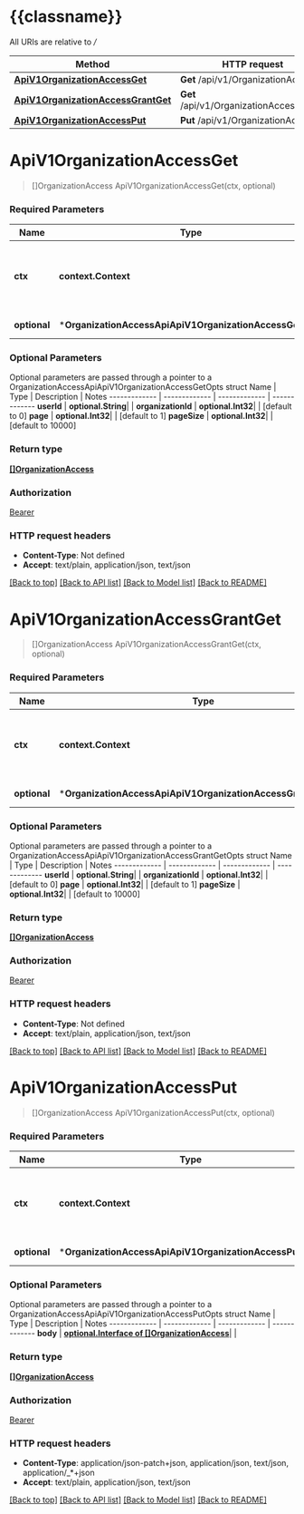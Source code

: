 # {{classname}}

All URIs are relative to */*

Method | HTTP request | Description
------------- | ------------- | -------------
[**ApiV1OrganizationAccessGet**](OrganizationAccessApi.md#ApiV1OrganizationAccessGet) | **Get** /api/v1/OrganizationAccess | 
[**ApiV1OrganizationAccessGrantGet**](OrganizationAccessApi.md#ApiV1OrganizationAccessGrantGet) | **Get** /api/v1/OrganizationAccess/grant | 
[**ApiV1OrganizationAccessPut**](OrganizationAccessApi.md#ApiV1OrganizationAccessPut) | **Put** /api/v1/OrganizationAccess | 

# **ApiV1OrganizationAccessGet**
> []OrganizationAccess ApiV1OrganizationAccessGet(ctx, optional)


### Required Parameters

Name | Type | Description  | Notes
------------- | ------------- | ------------- | -------------
 **ctx** | **context.Context** | context for authentication, logging, cancellation, deadlines, tracing, etc.
 **optional** | ***OrganizationAccessApiApiV1OrganizationAccessGetOpts** | optional parameters | nil if no parameters

### Optional Parameters
Optional parameters are passed through a pointer to a OrganizationAccessApiApiV1OrganizationAccessGetOpts struct
Name | Type | Description  | Notes
------------- | ------------- | ------------- | -------------
 **userId** | **optional.String**|  | 
 **organizationId** | **optional.Int32**|  | [default to 0]
 **page** | **optional.Int32**|  | [default to 1]
 **pageSize** | **optional.Int32**|  | [default to 10000]

### Return type

[**[]OrganizationAccess**](OrganizationAccess.md)

### Authorization

[Bearer](../README.md#Bearer)

### HTTP request headers

 - **Content-Type**: Not defined
 - **Accept**: text/plain, application/json, text/json

[[Back to top]](#) [[Back to API list]](../README.md#documentation-for-api-endpoints) [[Back to Model list]](../README.md#documentation-for-models) [[Back to README]](../README.md)

# **ApiV1OrganizationAccessGrantGet**
> []OrganizationAccess ApiV1OrganizationAccessGrantGet(ctx, optional)


### Required Parameters

Name | Type | Description  | Notes
------------- | ------------- | ------------- | -------------
 **ctx** | **context.Context** | context for authentication, logging, cancellation, deadlines, tracing, etc.
 **optional** | ***OrganizationAccessApiApiV1OrganizationAccessGrantGetOpts** | optional parameters | nil if no parameters

### Optional Parameters
Optional parameters are passed through a pointer to a OrganizationAccessApiApiV1OrganizationAccessGrantGetOpts struct
Name | Type | Description  | Notes
------------- | ------------- | ------------- | -------------
 **userId** | **optional.String**|  | 
 **organizationId** | **optional.Int32**|  | [default to 0]
 **page** | **optional.Int32**|  | [default to 1]
 **pageSize** | **optional.Int32**|  | [default to 10000]

### Return type

[**[]OrganizationAccess**](OrganizationAccess.md)

### Authorization

[Bearer](../README.md#Bearer)

### HTTP request headers

 - **Content-Type**: Not defined
 - **Accept**: text/plain, application/json, text/json

[[Back to top]](#) [[Back to API list]](../README.md#documentation-for-api-endpoints) [[Back to Model list]](../README.md#documentation-for-models) [[Back to README]](../README.md)

# **ApiV1OrganizationAccessPut**
> []OrganizationAccess ApiV1OrganizationAccessPut(ctx, optional)


### Required Parameters

Name | Type | Description  | Notes
------------- | ------------- | ------------- | -------------
 **ctx** | **context.Context** | context for authentication, logging, cancellation, deadlines, tracing, etc.
 **optional** | ***OrganizationAccessApiApiV1OrganizationAccessPutOpts** | optional parameters | nil if no parameters

### Optional Parameters
Optional parameters are passed through a pointer to a OrganizationAccessApiApiV1OrganizationAccessPutOpts struct
Name | Type | Description  | Notes
------------- | ------------- | ------------- | -------------
 **body** | [**optional.Interface of []OrganizationAccess**](OrganizationAccess.md)|  | 

### Return type

[**[]OrganizationAccess**](OrganizationAccess.md)

### Authorization

[Bearer](../README.md#Bearer)

### HTTP request headers

 - **Content-Type**: application/json-patch+json, application/json, text/json, application/_*+json
 - **Accept**: text/plain, application/json, text/json

[[Back to top]](#) [[Back to API list]](../README.md#documentation-for-api-endpoints) [[Back to Model list]](../README.md#documentation-for-models) [[Back to README]](../README.md)

